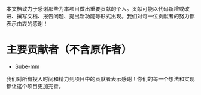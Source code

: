 本文档致力于感谢那些为本项目做出重要贡献的个人。贡献可能以代码新增或改进、撰写文档、报告问题、提出新功能等形式出现。我们对每一位贡献者的努力都表示由衷的感谢！

# 主要贡献者（不含原作者）

* [Sube-mm](https://github.com/Sube-mm)

我们对所有投入时间和精力到项目中的贡献者表示感谢！你们的每一个想法和实现都让这个项目更加完善。
